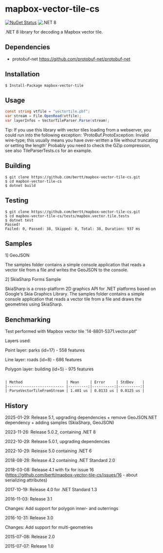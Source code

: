 # mapbox-vector-tile-cs 

[![NuGet Status](http://img.shields.io/nuget/v/mapbox-vector-tile.svg?style=flat)](https://www.nuget.org/packages/mapbox-vector-tile/) ![.NET 8](https://github.com/bertt/mapbox-vector-tile-cs/workflows/.NET%208/badge.svg)

.NET 8 library for decoding a Mapbox vector tile. 

## Dependencies

- protobuf-net https://github.com/protobuf-net/protobuf-net

## Installation

```
$ Install-Package mapbox-vector-tile
```

## Usage

```cs
const string vtfile = "vectortile.pbf";
var stream = File.OpenRead(vtfile);
var layerInfos = VectorTileParser.Parse(stream);
```

Tip: If you use this library with vector tiles loading from a webserver, you could run into the following exception: 
'ProtoBuf.ProtoException: Invalid wire-type; this usually means you have over-written a file without truncating or setting the length'
Probably you need to check the GZip compression, see also TileParserTests.cs for an example.

## Building

```
$ git clone https://github.com/bertt/mapbox-vector-tile-cs.git
$ cd mapbox-vector-tile-cs
$ dotnet build
```

## Testing

```
$ git clone https://github.com/bertt/mapbox-vector-tile-cs.git
$ cd mapbox-vector-tile-cs/tests/mapbox.vector.tile.tests
$ dotnet test
Passed!
Failed: 0, Passed: 38, Skipped: 0, Total: 38, Duration: 937 ms
```

## Samples

1] GeoJSON

The samples folder contains a simple console application that reads a vector tile from a file and writes the GeoJSON to the console.

2] SkiaSharp Forms Sample

SkiaSharp is a cross-platform 2D graphics API for .NET platforms based on Google's Skia Graphics Library. The samples folder contains a simple console application that reads a 
vector tile from a file and draws the geometries using SkiaSharp.

## Benchmarking

Test performed with Mapbox vector tile '14-8801-5371.vector.pbf'

Layers used:

Point layer: parks (id=17) - 558 features

Line layer: roads (id=8) - 686 features

Polygon layer: building (id=5) - 975 features

```

| Method                    | Mean     | Error     | StdDev    |
|-------------------------- |---------:|----------:|----------:|
| ParseVectorTileFromStream | 1.401 us | 0.0133 us | 0.0125 us |
```

## History

2025-01-29: Release 5.1, upgrading dependencies + remove GeoJSON.NET dependency + adding samples (SkiaSharp, GeoJSON)

2023-11-26: Release 5.0.2, containing .NET 8

2022-10-29: Release 5.0.1, upgrading dependencies 

2022-10-29: Release 5.0 containing .NET 6

2018-08-28: Release 4.2 containing .NET Standard 2.0

2018-03-08: Release 4.1 with fix for issue 16 (https://github.com/bertt/mapbox-vector-tile-cs/issues/16 - about serializing attributes)

2017-10-19: Release 4.0 for .NET Standard 1.3

2016-11-03: Release 3.1

Changes: Add support for polygon inner- and outerrings

2016-10-31: Release 3.0

Changes: Add support for multi-geometries 

2015-07-08: Release 2.0 

2015-07-07: Release 1.0 


